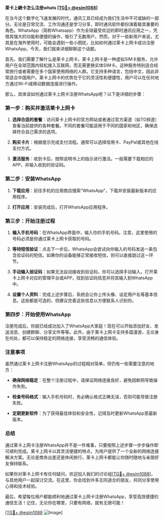 **莱卡上網卡怎么注册whats [[TG💪+ @esim1088](https://t.me/s/esim1088)]**

在当今这个数字化飞速发展的时代，通讯工具已经成为我们生活中不可或缺的一部分。无论是日常交流、工作沟通还是学习分享，即时通讯软件都扮演着极其重要的角色。WhatsApp（简称Whatsapp）作为全球最受欢迎的即时通讯应用之一，凭借其强大的功能和便捷的操作，吸引了无数用户。然而，对于一些新用户来说，尤其是在海外使用时，可能会遇到一些小困扰，比如如何通过莱卡上网卡成功注册WhatsApp。今天，我们就来详细聊聊这个话题。

首先，我们需要了解什么是莱卡上网卡。莱卡上网卡是一种虚拟SIM卡服务，允许用户在全球范围内轻松接入互联网，而无需更换实体SIM卡。这种服务特别适合经常旅行或者需要在多个国家使用网络的人群。它支持多种语言，包括中文，因此非常适合中国用户。莱卡上网卡的优势在于它的灵活性和便捷性，用户可以在任何地方通过Wi-Fi或移动数据连接进行操作。

那么，具体该如何通过莱卡上网卡注册WhatsApp呢？以下是详细的步骤：

### 第一步：购买并激活莱卡上网卡

1. **选择合适的套餐**：访问莱卡上网卡的官方网站或者通过官方渠道（如TG频道）查看当前提供的各种套餐。不同的套餐可能适用于不同的国家和地区，确保选择符合自己需求的选项。
   
2. **购买卡片**：根据提示完成支付流程。通常可以选择信用卡、PayPal或其他在线支付方式。

3. **激活服务**：收到卡后，按照说明书上的指示进行激活。一般需要下载相应的APP，并输入收到的验证码。

### 第二步：安装WhatsApp

1. **下载应用**：前往手机的应用商店搜索“WhatsApp”，下载并安装最新版本的应用程序。

2. **打开应用**：安装完成后，打开WhatsApp应用程序。

### 第三步：开始注册过程

1. **输入手机号码**：在WhatsApp界面中，输入你的手机号码。注意，这里使用的号码必须是你通过莱卡上网卡获取的号码。

2. **等待短信验证**：点击下一步后，WhatsApp会尝试向你输入的号码发送一条包含验证码的短信。如果你的设备能够正常接收短信，则可以直接跳过这一环节。

3. **手动输入验证码**：如果无法自动接收到验证码，你可以选择手动输入。打开莱卡上网卡对应的管理平台或APP，找到验证码信息并将其输入到WhatsApp中。

4. **设置个人资料**：完成上述步骤后，系统会让你上传头像、设定用户名等基本信息。这些都是可选的，但建议完善这些信息以方便联系人识别你。

### 第四步：开始使用WhatsApp

注册完成后，你就已经成功加入了WhatsApp大家庭！现在可以开始添加好友、发送消息、创建群聊、分享文件等等。此外，由于莱卡上网卡支持多国漫游，无论身在何处，都可以保持稳定的网络连接，享受流畅的通信体验。

### 注意事项

虽然通过莱卡上网卡注册WhatsApp的过程相对简单，但仍有一些需要注意的地方：

- **确保网络稳定**：在整个注册过程中，请保证网络连接良好，避免因断网导致操作失败。
  
- **检查号码格式**：输入手机号码时，务必确认格式正确无误，否则可能导致注册失败。

- **定期更新软件**：为了获得最佳体验和安全性，记得及时更新WhatsApp至最新版本。

### 总结

通过莱卡上网卡注册WhatsApp并不是一件难事，只要按照上述步骤一步步操作即可顺利完成。莱卡上网卡以其灵活便捷的特点，为用户提供了一个全新的网络连接解决方案。无论是商务出差还是休闲旅行，莱卡上网卡都能让你随时随地与亲朋好友保持联系。

如果你对莱卡上网卡有任何疑问，欢迎加入我们的讨论组[[TG💪+ @esim1088](https://t.me/s/esim1088)]，与其他用户一起探讨交流。在这里，你会找到许多志同道合的朋友，共同分享使用心得和技术经验。

最后，希望每位用户都能顺利地通过莱卡上网卡注册WhatsApp，享受高效便捷的通信生活！记住，无论你在哪里，只要有网络，就有无限可能！

[[TG💪+ @esim1088](https://t.me/s/esim1088) ![Image](https://i.postimg.cc/4NQfJmqS/Snipaste-2025-05-13-00-14-12.png)]